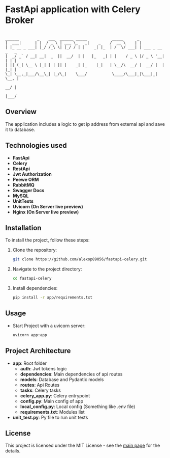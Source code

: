 # FastApi application with Celery Broker

```

______        _    ___  ______ _____           _____      _                 
|  ___|      | |  / _ \ | ___ \_   _|    _    /  __ \    | |                
| |_ __ _ ___| |_/ /_\ \| |_/ / | |    _| |_  | /  \/ ___| | ___ _ __ _   _ 
|  _/ _` / __| __|  _  ||  __/  | |   |_   _| | |    / _ \ |/ _ \ '__| | | |
| || (_| \__ \ |_| | | || |    _| |_    |_|   | \__/\  __/ |  __/ |  | |_| |
\_| \__,_|___/\__\_| |_/\_|    \___/           \____/\___|_|\___|_|   \__, |
                                                                       __/ |
                                                                      |___/ 

```

                                                 

## Overview
The application includes a logic to get ip address from external api and save it to database. 

## Technologies used 
- **FastApi**
- **Celery**
- **RestApi**
- **Jwt Authorization**
- **Peewe ORM**
- **RabbitMQ**
- **Swagger Docs**
- **MySQL**
- **UnitTests**
- **Uvicorn (On Server live preview)**
- **Nginx (On Server live preview)**

## Installation

To install the project, follow these steps:

1. Clone the repository:

   ```bash
   git clone https://github.com/alexop89056/fastapi-celery.git
2. Navigate to the project directory:
 
    ```bash
    cd fastapi-celery
3. Install dependencies:
 
    ```bash
    pip install -r app/requirements.txt

## Usage
- Start Project with a uvicorn server:

   ```bash
   uvicorn app:app

## Project Architecture
- **app**: Root folder
  - **auth**: Jwt tokens logic
  - **dependencies**: Main dependencies of api routes
  - **models**: Database and Pydantic models
  - **routes**: Api Routes
  - **tasks**: Celery tasks
  - **celery_app.py**: Celery entrypoint
  - **config.py**: Main config of app
  - **local_config.py**: Local config (Something like .env file)
  - **requirements.txt**: Modules list
- **unit_test.py**: Py file to run unit tests

## License
This project is licensed under the MIT License - see the [main page](https://mit-license.org/) for the details.
